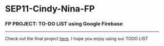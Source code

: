 # SEP11-Cindy-Nina-FP

### FP PROJECT: TO-DO LIST using Google Firebase 
------- 
Check out the final project [here](https://cindyl5697.github.io/SEP11-Cindy-Nina-FP/index.html). I hope you enjoy using our TODO LIST
